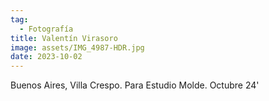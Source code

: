 ```yaml
---
tag:
  - Fotografía
title: Valentín Virasoro
image: assets/IMG_4987-HDR.jpg
date: 2023-10-02
---
```


Buenos Aires, Villa Crespo. Para Estudio Molde.
Octubre 24'
